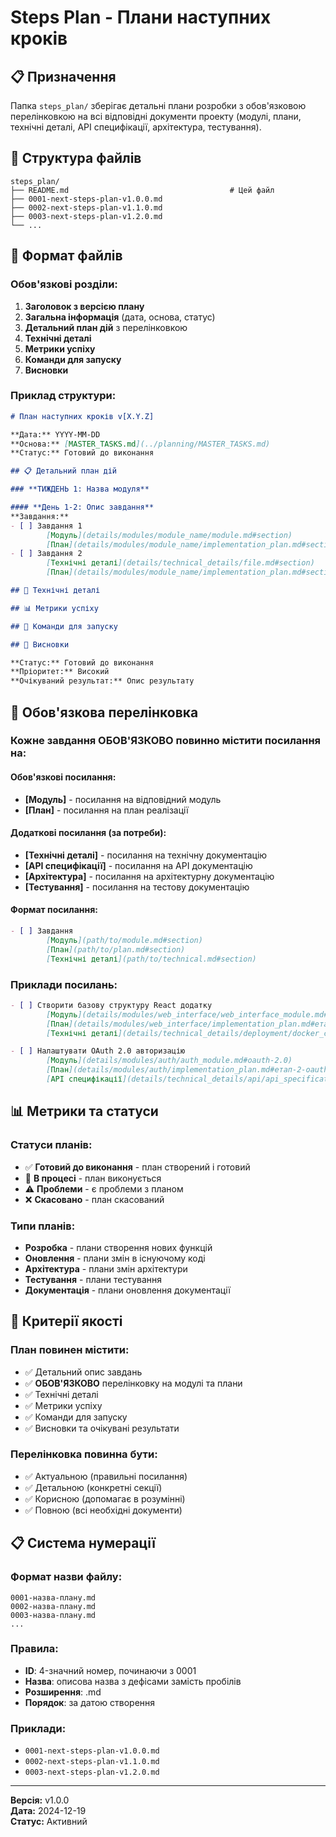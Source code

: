 # Steps Plan - Плани наступних кроків

## 📋 **Призначення**

Папка `steps_plan/` зберігає детальні плани розробки з обов'язковою перелінковкою на всі відповідні документи проекту (модулі, плани, технічні деталі, API специфікації, архітектура, тестування).

## 📁 **Структура файлів**

```
steps_plan/
├── README.md                                    # Цей файл
├── 0001-next-steps-plan-v1.0.0.md
├── 0002-next-steps-plan-v1.1.0.md
├── 0003-next-steps-plan-v1.2.0.md
└── ...
```

## 📝 **Формат файлів**

### **Обов'язкові розділи:**

1. **Заголовок з версією плану**
2. **Загальна інформація** (дата, основа, статус)
3. **Детальний план дій** з перелінковкою
4. **Технічні деталі**
5. **Метрики успіху**
6. **Команди для запуску**
7. **Висновки**

### **Приклад структури:**

```markdown
# План наступних кроків v[X.Y.Z]

**Дата:** YYYY-MM-DD  
**Основа:** [MASTER_TASKS.md](../planning/MASTER_TASKS.md)  
**Статус:** Готовий до виконання

## 📋 Детальний план дій

### **ТИЖДЕНЬ 1: Назва модуля**

#### **День 1-2: Опис завдання**
**Завдання:**
- [ ] Завдання 1
        [Модуль](details/modules/module_name/module.md#section)
        [План](details/modules/module_name/implementation_plan.md#section)
- [ ] Завдання 2
        [Технічні деталі](details/technical_details/file.md#section)
        [План](details/modules/module_name/implementation_plan.md#section)

## 🔧 Технічні деталі

## 📊 Метрики успіху

## 🚀 Команди для запуску

## 🎯 Висновки

**Статус:** Готовий до виконання  
**Пріоритет:** Високий  
**Очікуваний результат:** Опис результату
```

## 🔗 **Обов'язкова перелінковка**

### **Кожне завдання ОБОВ'ЯЗКОВО повинно містити посилання на:**

#### **Обов'язкові посилання:**
- **[Модуль]** - посилання на відповідний модуль
- **[План]** - посилання на план реалізації

#### **Додаткові посилання (за потреби):**
- **[Технічні деталі]** - посилання на технічну документацію
- **[API специфікації]** - посилання на API документацію
- **[Архітектура]** - посилання на архітектурну документацію
- **[Тестування]** - посилання на тестову документацію

#### **Формат посилання:**
```markdown
- [ ] Завдання
        [Модуль](path/to/module.md#section)
        [План](path/to/plan.md#section)
        [Технічні деталі](path/to/technical.md#section)
```

### **Приклади посилань:**
```markdown
- [ ] Створити базову структуру React додатку
        [Модуль](details/modules/web_interface/web_interface_module.md#структура-проекту)
        [План](details/modules/web_interface/implementation_plan.md#етап-1-базова-структура)
        [Технічні деталі](details/technical_details/deployment/docker_configuration.md)

- [ ] Налаштувати OAuth 2.0 авторизацію
        [Модуль](details/modules/auth/auth_module.md#oauth-2.0)
        [План](details/modules/auth/implementation_plan.md#етап-2-oauth)
        [API специфікації](details/technical_details/api/api_specifications.md#oauth)
```

## 📊 **Метрики та статуси**

### **Статуси планів:**
- ✅ **Готовий до виконання** - план створений і готовий
- 🔄 **В процесі** - план виконується
- ⚠️ **Проблеми** - є проблеми з планом
- ❌ **Скасовано** - план скасований

### **Типи планів:**
- **Розробка** - плани створення нових функцій
- **Оновлення** - плани змін в існуючому коді
- **Архітектура** - плани змін архітектури
- **Тестування** - плани тестування
- **Документація** - плани оновлення документації

## 🎯 **Критерії якості**

### **План повинен містити:**
- ✅ Детальний опис завдань
- ✅ **ОБОВ'ЯЗКОВО** перелінковку на модулі та плани
- ✅ Технічні деталі
- ✅ Метрики успіху
- ✅ Команди для запуску
- ✅ Висновки та очікувані результати

### **Перелінковка повинна бути:**
- ✅ Актуальною (правильні посилання)
- ✅ Детальною (конкретні секції)
- ✅ Корисною (допомагає в розумінні)
- ✅ Повною (всі необхідні документи)

## 📋 **Система нумерації**

### **Формат назви файлу:**
```
0001-назва-плану.md
0002-назва-плану.md
0003-назва-плану.md
...
```

### **Правила:**
- **ID**: 4-значний номер, починаючи з 0001
- **Назва**: описова назва з дефісами замість пробілів
- **Розширення**: .md
- **Порядок**: за датою створення

### **Приклади:**
- `0001-next-steps-plan-v1.0.0.md`
- `0002-next-steps-plan-v1.1.0.md`
- `0003-next-steps-plan-v1.2.0.md`

---

**Версія:** v1.0.0  
**Дата:** 2024-12-19  
**Статус:** Активний 